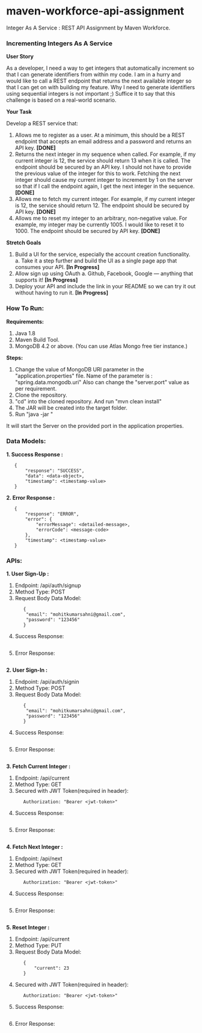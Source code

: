 # maven-workforce-api-assignment
Integer As A Service : REST API Assignment by Maven Workforce.

### Incrementing Integers As A Service

**User Story**

As a developer, I need a way to get integers that automatically increment so that I can generate identifiers from within my code. I am in a hurry and would like to call a REST endpoint that returns the next available integer so that I can get on with building my feature. Why I need to generate identifiers using sequential integers is not important ;) Suffice it to say that this challenge is based on a real-world scenario.

**Your Task**

Develop a REST service that:

1. Allows me to register as a user. At a minimum, this should be a REST endpoint that accepts an email address and a password and returns an API key. **[DONE]**
2. Returns the next integer in my sequence when called. For example, if my current integer is 12, the service should return 13 when it is called. The endpoint should be secured by an API key. I should not have to provide the previous value of the integer for this to work. Fetching the next integer should cause my current integer to increment by 1 on the server so that if I call the endpoint again, I get the next integer in the sequence. **[DONE]**
3. Allows me to fetch my current integer. For example, if my current integer is 12, the service should return 12. The endpoint should be secured by API key. **[DONE]**
4. Allows me to reset my integer to an arbitrary, non-negative value. For example, my integer may be currently 1005. I would like to reset it to 1000. The endpoint should be secured by API key. **[DONE]**

**Stretch Goals**

1. Build a UI for the service, especially the account creation functionality. a. Take it a step further and build the UI as a single page app that consumes your API. **[In Progress]**
2. Allow sign up using OAuth a. Github, Facebook, Google — anything that supports it! **[In Progress]**
3. Deploy your API and include the link in your README so we can try it out without having to run it. **[In Progress]**

### How To Run:
**Requirements:**
1. Java 1.8
2. Maven Build Tool.
3. MongoDB 4.2 or above. (You can use Atlas Mongo free tier instance.)

**Steps:**
1. Change the value of MongoDB URI parameter in the "application.properties" file. Name of the parameter is : "spring.data.mongodb.uri"
   Also can change the "server.port" value as per requirement.
2. Clone the repository.
3. "cd" into the cloned repository. And run "mvn clean install"
4. The JAR will be created into the target folder.
5. Run "java -jar <JAR-File-Path>"

It will start the Server on the provided port in the application properties.

### Data Models:

**1. Success Response :**

   ```
      {
          "response": "SUCCESS",
          "data": <data-object>,
          "timestamp": <timestamp-value>
      }
   ```

**2. Error Response :**
   ```
      {
          "response": "ERROR",
          "error": {
              "errorMessage": <detailed-message>,
              "errorCode": <message-code>
          },
          "timestamp": <timestamp-value>
      }
   ```

### APIs:
**1. User Sign-Up :**
   1. Endpoint: /api/auth/signup
   2. Method Type: POST
   3. Request Body Data Model:
      ```
         {
          "email": "mohitkumarsahni@gmail.com",
          "password": "123456"
         }
      ```
   4. Success Response:
      ```
      ```
   5. Error Response:
      ```
      ```
      
**2. User Sign-In :**
   1. Endpoint: /api/auth/signin
   2. Method Type: POST
   3. Request Body Data Model:
      ```
         {
          "email": "mohitkumarsahni@gmail.com",
          "password": "123456"
         }
      ```
   4. Success Response:
      ```
      ```
   5. Error Response:
      ```
      ```
      
**3. Fetch Current Integer :**
   1. Endpoint: /api/current
   2. Method Type: GET
   3. Secured with JWT Token(required in header):
      ```
         Authorization: "Bearer <jwt-token>"
      ```
   4. Success Response:
      ```
      ```
   5. Error Response:
      ```
      ```
   
**4. Fetch Next Integer :**
   1. Endpoint: /api/next
   2. Method Type: GET
   3. Secured with JWT Token(required in header):
      ```
         Authorization: "Bearer <jwt-token>"
      ```
   4. Success Response:
      ```
      ```
   5. Error Response:
      ```
      ```
   
**5. Reset Integer :**
   1. Endpoint: /api/current
   2. Method Type: PUT
   3. Request Body Data Model:
      ```
         {
             "current": 23
         }
      ```
   4. Secured with JWT Token(required in header):
      ```
         Authorization: "Bearer <jwt-token>"
      ```
   5. Success Response:
      ```
      ```
   6. Error Response:
      ```
      ```
